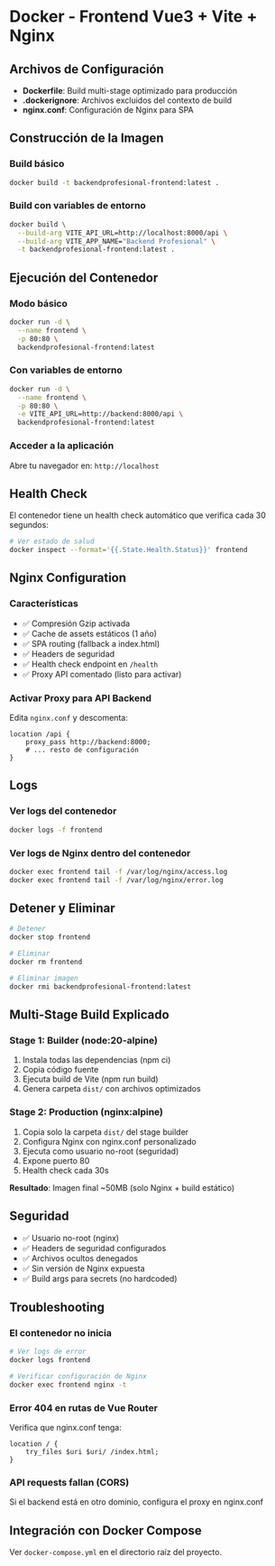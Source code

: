 # Docker - Frontend Vue3 + Vite + Nginx

## Archivos de Configuración

- **Dockerfile**: Build multi-stage optimizado para producción
- **.dockerignore**: Archivos excluidos del contexto de build
- **nginx.conf**: Configuración de Nginx para SPA

## Construcción de la Imagen

### Build básico

```bash
docker build -t backendprofesional-frontend:latest .
```

### Build con variables de entorno

```bash
docker build \
  --build-arg VITE_API_URL=http://localhost:8000/api \
  --build-arg VITE_APP_NAME="Backend Profesional" \
  -t backendprofesional-frontend:latest .
```

## Ejecución del Contenedor

### Modo básico

```bash
docker run -d \
  --name frontend \
  -p 80:80 \
  backendprofesional-frontend:latest
```

### Con variables de entorno

```bash
docker run -d \
  --name frontend \
  -p 80:80 \
  -e VITE_API_URL=http://backend:8000/api \
  backendprofesional-frontend:latest
```

### Acceder a la aplicación

Abre tu navegador en: `http://localhost`

## Health Check

El contenedor tiene un health check automático que verifica cada 30 segundos:

```bash
# Ver estado de salud
docker inspect --format='{{.State.Health.Status}}' frontend
```

## Nginx Configuration

### Características

- ✅ Compresión Gzip activada
- ✅ Cache de assets estáticos (1 año)
- ✅ SPA routing (fallback a index.html)
- ✅ Headers de seguridad
- ✅ Health check endpoint en `/health`
- ✅ Proxy API comentado (listo para activar)

### Activar Proxy para API Backend

Edita `nginx.conf` y descomenta:

```nginx
location /api {
    proxy_pass http://backend:8000;
    # ... resto de configuración
}
```

## Logs

### Ver logs del contenedor

```bash
docker logs -f frontend
```

### Ver logs de Nginx dentro del contenedor

```bash
docker exec frontend tail -f /var/log/nginx/access.log
docker exec frontend tail -f /var/log/nginx/error.log
```

## Detener y Eliminar

```bash
# Detener
docker stop frontend

# Eliminar
docker rm frontend

# Eliminar imagen
docker rmi backendprofesional-frontend:latest
```

## Multi-Stage Build Explicado

### Stage 1: Builder (node:20-alpine)
1. Instala todas las dependencias (npm ci)
2. Copia código fuente
3. Ejecuta build de Vite (npm run build)
4. Genera carpeta `dist/` con archivos optimizados

### Stage 2: Production (nginx:alpine)
1. Copia solo la carpeta `dist/` del stage builder
2. Configura Nginx con nginx.conf personalizado
3. Ejecuta como usuario no-root (seguridad)
4. Expone puerto 80
5. Health check cada 30s

**Resultado**: Imagen final ~50MB (solo Nginx + build estático)

## Seguridad

- ✅ Usuario no-root (nginx)
- ✅ Headers de seguridad configurados
- ✅ Archivos ocultos denegados
- ✅ Sin versión de Nginx expuesta
- ✅ Build args para secrets (no hardcoded)

## Troubleshooting

### El contenedor no inicia

```bash
# Ver logs de error
docker logs frontend

# Verificar configuración de Nginx
docker exec frontend nginx -t
```

### Error 404 en rutas de Vue Router

Verifica que nginx.conf tenga:
```nginx
location / {
    try_files $uri $uri/ /index.html;
}
```

### API requests fallan (CORS)

Si el backend está en otro dominio, configura el proxy en nginx.conf

## Integración con Docker Compose

Ver `docker-compose.yml` en el directorio raíz del proyecto.
